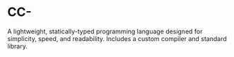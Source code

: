 # CC-
A lightweight, statically-typed programming language designed for simplicity, speed, and readability. Includes a custom compiler and standard library.
